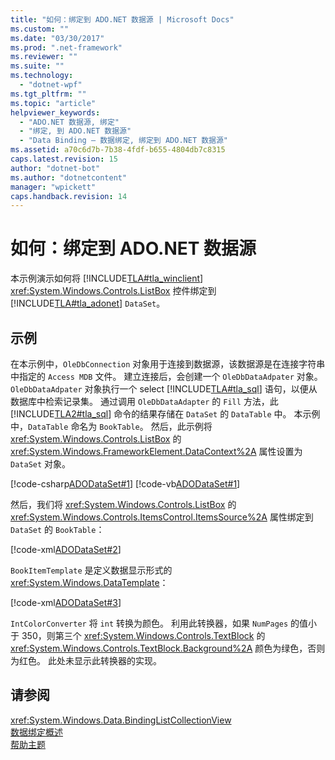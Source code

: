 ```yaml
---
title: "如何：绑定到 ADO.NET 数据源 | Microsoft Docs"
ms.custom: ""
ms.date: "03/30/2017"
ms.prod: ".net-framework"
ms.reviewer: ""
ms.suite: ""
ms.technology: 
  - "dotnet-wpf"
ms.tgt_pltfrm: ""
ms.topic: "article"
helpviewer_keywords: 
  - "ADO.NET 数据源, 绑定"
  - "绑定, 到 ADO.NET 数据源"
  - "Data Binding — 数据绑定, 绑定到 ADO.NET 数据源"
ms.assetid: a70c6d7b-7b38-4fdf-b655-4804db7c8315
caps.latest.revision: 15
author: "dotnet-bot"
ms.author: "dotnetcontent"
manager: "wpickett"
caps.handback.revision: 14
---
```

# 如何：绑定到 ADO.NET 数据源
本示例演示如何将 [!INCLUDE[TLA#tla_winclient](../../../../includes/tlasharptla-winclient-md.md)] <xref:System.Windows.Controls.ListBox> 控件绑定到 [!INCLUDE[TLA#tla_adonet](../../../../includes/tlasharptla-adonet-md.md)] `DataSet`。  
  
## 示例  
 在本示例中，`OleDbConnection` 对象用于连接到数据源，该数据源是在连接字符串中指定的 `Access MDB` 文件。  建立连接后，会创建一个 `OleDbDataAdpater` 对象。  `OleDbDataAdpater` 对象执行一个 select [!INCLUDE[TLA#tla_sql](../../../../includes/tlasharptla-sql-md.md)] 语句，以便从数据库中检索记录集。  通过调用 `OleDbDataAdapter` 的 `Fill` 方法，此 [!INCLUDE[TLA2#tla_sql](../../../../includes/tla2sharptla-sql-md.md)] 命令的结果存储在 `DataSet` 的 `DataTable` 中。  本示例中，`DataTable` 命名为 `BookTable`。  然后，此示例将 <xref:System.Windows.Controls.ListBox> 的 <xref:System.Windows.FrameworkElement.DataContext%2A> 属性设置为 `DataSet` 对象。  
  
 [!code-csharp[ADODataSet#1](../../../../samples/snippets/csharp/VS_Snippets_Wpf/ADODataSet/CSharp/Window1.xaml.cs#1)]
 [!code-vb[ADODataSet#1](../../../../samples/snippets/visualbasic/VS_Snippets_Wpf/ADODataSet/VisualBasic/Window1.xaml.vb#1)]  
  
 然后，我们将 <xref:System.Windows.Controls.ListBox> 的 <xref:System.Windows.Controls.ItemsControl.ItemsSource%2A> 属性绑定到 `DataSet` 的 `BookTable`：  
  
 [!code-xml[ADODataSet#2](../../../../samples/snippets/csharp/VS_Snippets_Wpf/ADODataSet/CSharp/Window1.xaml#2)]  
  
 `BookItemTemplate` 是定义数据显示形式的 <xref:System.Windows.DataTemplate>：  
  
 [!code-xml[ADODataSet#3](../../../../samples/snippets/csharp/VS_Snippets_Wpf/ADODataSet/CSharp/Window1.xaml#3)]  
  
 `IntColorConverter` 将 `int` 转换为颜色。  利用此转换器，如果 `NumPages` 的值小于 350，则第三个 <xref:System.Windows.Controls.TextBlock> 的 <xref:System.Windows.Controls.TextBlock.Background%2A> 颜色为绿色，否则为红色。  此处未显示此转换器的实现。  
  
## 请参阅  
 <xref:System.Windows.Data.BindingListCollectionView>   
 [数据绑定概述](../../../../docs/framework/wpf/data/data-binding-overview.md)   
 [帮助主题](../../../../docs/framework/wpf/data/data-binding-how-to-topics.md)